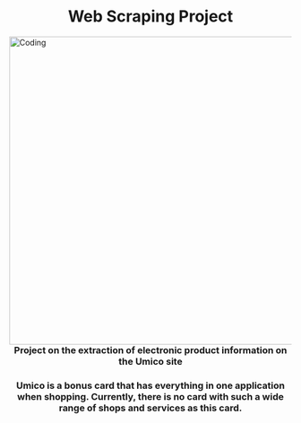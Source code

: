 <h1 align="center">Web Scraping Project</h1>
<img align="left" alt="Coding" heigth="200" width="550" src="https://www.enostech.com/wp-content/uploads/2022/04/AdobeStock_474211244.jpg">
<h3 align="center">Project on the extraction of electronic product information on the Umico site</h3>
<h3 align="center">Umico is a bonus card that has everything in one application when shopping. Currently, 
 there is no card with such a wide range of shops and services as this card.</h3>

 
